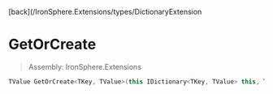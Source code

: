 ﻿

[back](/IronSphere.Extensions/types/DictionaryExtension

# GetOrCreate

> Assembly: IronSphere.Extensions

```csharp
TValue GetOrCreate<TKey, TValue>(this IDictionary<TKey, TValue> this, TKey key, Func<TKey, TValue> function);
```



 